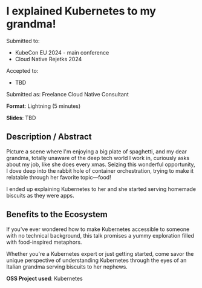 # I explained Kubernetes to my grandma!

Submitted to:
- KubeCon EU 2024 - main conference
- Cloud Native Rejetks 2024

Accepted to: 
- TBD

Submitted as: Freelance Cloud Native Consultant

**Format**: Lightning (5 minutes)

**Slides**: TBD

## Description / Abstract

Picture a scene where I'm enjoying a big plate of spaghetti, and my dear grandma, totally unaware of the deep tech world I work in, curiously asks about my job, like she does every xmas.
Seizing this wonderful opportunity, I dove deep into the rabbit hole of container orchestration, trying to make it relatable through her favorite topic—food!

I ended up explaining Kubernetes to her and she started serving homemade biscuits as they were apps.

## Benefits to the Ecosystem

If you've ever wondered how to make Kubernetes accessible to someone with no technical background, this talk promises a yummy exploration filled with food-inspired metaphors. 

Whether you're a Kubernetes expert or just getting started, come savor the unique perspective of understanding Kubernetes through the eyes of an Italian grandma serving biscuits to her nephews.

**OSS Project used**: Kubernetes